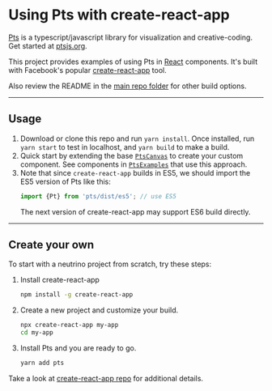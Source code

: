# Using Pts with create-react-app

[Pts](https://github.com/williamngan/pts) is a typescript/javascript library for visualization and creative-coding. Get started at [ptsjs.org](https://ptsjs.org).

This project provides examples of using Pts in [React](https://github.com/facebook/react) components. It's built with Facebook's popular [create-react-app](https://neutrinojs.org) tool.

Also review the README in the [main repo folder](https://github.com/williamngan/pts-react-example/) for other build options.

---

## Usage

1. Download or clone this repo and run `yarn install`. Once installed, run `yarn start` to test in localhost, and `yarn build` to make a build.
2. Quick start by extending the base [`PtsCanvas`](https://github.com/williamngan/pts-react-example/blob/master/src/PtsCanvas.jsx) to create your custom component. See components in [`PtsExamples`](https://github.com/williamngan/pts-react-example/blob/master/src/PtsExamples.jsx) that use this approach.
3. Note that since `create-react-app` builds in ES5, we should import the ES5 version of Pts like this:
    ```javascript
    import {Pt} from 'pts/dist/es5'; // use ES5
    ```
    The next version of create-react-app may support ES6 build directly.

---

## Create your own

To start with a neutrino project from scratch, try these steps:
 
1. Install create-react-app
    ```bash
    npm install -g create-react-app
    ```
2. Create a new project and customize your build.
    ```bash
    npx create-react-app my-app
    cd my-app
    ```
3. Install Pts and you are ready to go.
    ```bash
    yarn add pts
    ```

Take a look at [create-react-app repo](https://github.com/facebook/create-react-app) for additional details.
